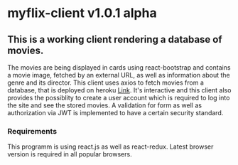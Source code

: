 # myflix-client v1.0.1 alpha



## This is a working client rendering a database of movies.

The movies are being displayed in cards using react-bootstrap and contains a movie image, fetched by an external URL, as well as information about the genre and its director.
This client uses axios to fetch movies from a database, that is deployed on heroku  [Link](https://tims-movie-api.herokuapp.com/). 
It's interactive and this client also provides the possiblity to create a user account which is required to log into the site and see the stored movies. 
A validation for form as well as authorization via JWT is implemented to have a certain security standard. 

### Requirements
This programm is using react.js as well as react-redux. Latest browser version is required in all popular browsers.

